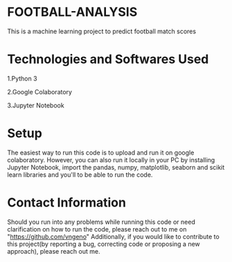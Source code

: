 # FOOTBALL-ANALYSIS

This is a machine learning project to predict football match scores

# Technologies and Softwares Used

1.Python 3

2.Google Colaboratory

3.Jupyter Notebook

# Setup

The easiest way to run this code is to upload and run it on google colaboratory. However, you can also run it locally in your PC by installing Jupyter Notebook, import the pandas, numpy, matplotlib, seaborn and scikit learn libraries and you'll to be able to run the code.

# Contact Information

Should you run into any problems while running this code or need clarification on how to run the code, please reach out to me on "https://github.com/vngeno" Additionally, if you would like to contribute to this project(by reporting a bug, correcting code or proposing a new approach), please reach out me.
